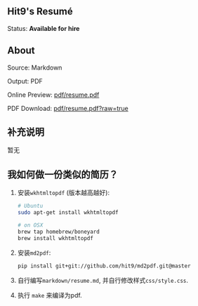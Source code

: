 Hit9's Resumé
-------------

Status: **Available for hire**

About
------

Source: Markdown

Output: PDF

Online Preview: [pdf/resume.pdf](pdf/resume.pdf)

PDF Download: [pdf/resume.pdf?raw=true](https://github.com/hit9/resume.pdf/blob/master/pdf/resume.pdf?raw=true)

补充说明
--------

暂无

我如何做一份类似的简历？
-----------------------

1. 安装`wkhtmltopdf` (版本越高越好):
   ```bash
   # Ubuntu
   sudo apt-get install wkhtmltopdf

   # on OSX
   brew tap homebrew/boneyard
   brew install wkhtmltopdf
   ```

2. 安装`md2pdf`:

   ```bash
   pip install git+git://github.com/hit9/md2pdf.git@master
   ```

3. 自行编写`markdown/resume.md`, 并自行修改样式`css/style.css`.

4. 执行 `make` 来编译为pdf.
